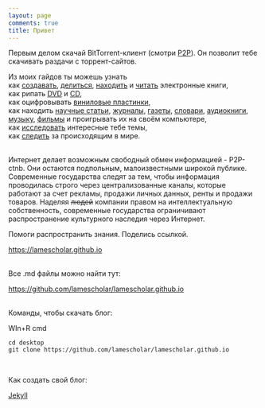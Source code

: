 ```yaml
---
layout: page
comments: true
title: Привет
---
```


Первым делом скачай BitTorrent-клиент (смотри [P2P](/ru/p2p)). Он позволит тебе скачивать раздачи с торрент-сайтов.

Из моих гайдов ты можешь узнать<br>
как [создавать](/ru/how-to-digitize-books), [делиться](/ru/how-to-share-your-stuff), [находить](/ru/how-to-find-books) и [читать](/ru/ebook-formats) электронные книги,<br>
как рипать [DVD](/ru/films) и [CD](/ru/music#рип-cd),<br>
как оцифровывать [виниловые пластинки](/ru/music#оцифровка-виниловых-пластинок),<br>
как находить [научные статьи](/ru/articles), [журналы](/ru/magazines), [газеты](/ru/news), [словари](/ru/dictionaries), [аудиокниги](/ru/audiobooks), [музыку](/ru/music), [фильмы](/ru/films) и проигрывать их на своём компьютере,<br>
как [исследовать](/ru/research) интересные тебе темы,<br>
как [следить](/2023/12/08/follow-the-press-using-rss-ru.html) за происходящим в мире.
<br><br>

Интернет делает возможным свободный обмен информацией - P2P-ctnb. Они остаются подпольным, малоизвестными широкой публике. Современные государства следят за тем, чтобы информация проводилась строго через централизованные каналы, которые работают за счет рекламы, продажи личных данных, ренты и продажи товаров. Наделяя <s>людей</s> компании правом на интеллектуальную собственность, современные государства ограничивают распространение культурного наследия через Интернет.

Помоги распространить знания. Поделись ссылкой.

<https://lamescholar.github.io>
<br><br>

Все .md файлы можно найти тут:

<https://github.com/lamescholar/lamescholar.github.io>
<br><br>

Команды, чтобы скачать блог:

WIn+R cmd

```
cd desktop
git clone https://github.com/lamescholar/lamescholar.github.io
```
<br>

Как создать свой блог:

[Jekyll](/ru/jekyll)